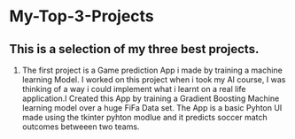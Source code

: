 # My-Top-3-Projects
## This is a selection of my three best projects.
1. The first project is a Game prediction App i made by training a machine learning Model. I worked on this project when i took my AI course, I was thinking of a way i could implement what i learnt on a real life application.I Created this App by training a Gradient Boosting Machine learning model over a huge FiFa Data set. The App is  a basic Pyhton UI made using the tkinter pyhton modlue and it predicts soccer match outcomes betweeen two teams. 
